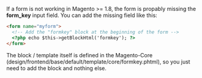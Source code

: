 If a form is not working in Magento >= 1.8, the form is propably missing the **form_key** input field. You can add the missing field like this:


```html
<form name="myform">
  <!-- Add the "formkey" block at the beginning of the form -->
  <?php echo $this->getBlockHtml('formkey'); ?>
</form>
```

The block / template itself is defined in the Magento-Core (design/frontend/base/default/template/core/formkey.phtml), so you just need to add the block and nothing else. 

